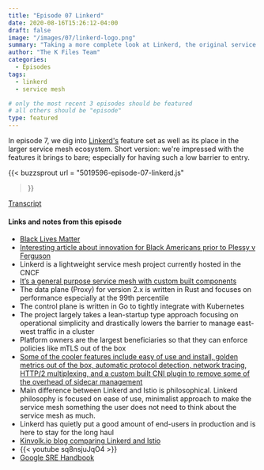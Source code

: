 ```yaml
---
title: "Episode 07 Linkerd"
date: 2020-08-16T15:26:12-04:00
draft: false
image: "/images/07/linkerd-logo.png"
summary: "Taking a more complete look at Linkerd, the original service mesh."
author: "The K Files Team"
categories: 
  - Episodes
tags:
  - linkerd
  - service mesh

# only the most recent 3 episodes should be featured
# all others should be "episode"
type: featured
---
```


In episode 7, we dig into [Linkerd's](https://linkerd.io/) feature set as well as its place in the larger service mesh ecosystem. Short version: we're impressed with the features it brings to bare; especially for having such a low barrier to entry. 

{{< buzzsprout 
url = "5019596-episode-07-linkerd.js"
>}}

[Transcript](/transcripts/episode-07-linkerd_otter.ai.txt)

#### Links and notes from this episode

* [Black Lives Matter](https://blacklivesmatter.com/)
* [Interesting article about innovation for Black Americans prior to Plessy v Ferguson](https://www.npr.org/2020/06/12/876097416/patent-racism)
* Linkerd is a lightweight service mesh project currently hosted in the CNCF
* [It’s a general purpose service mesh with custom built components](https://linkerd.io/2/design-principles/)
* The data plane (Proxy) for version 2.x is written in Rust and focuses on performance especially at the 99th percentile
* The control plane is written in Go to tightly integrate with Kubernetes
* The project largely takes a lean-startup type approach focusing on operational simplicity and drastically lowers the barrier to manage east-west traffic in a cluster
* Platform owners are the largest beneficiaries so that they can enforce policies like mTLS out of the box
* [Some of the cooler features include easy of use and install, golden metrics out of the box, automatic protocol detection, network tracing, HTTP/2  multiplexing, and a custom built CNI plugin to remove some of the overhead of sidecar management](https://linkerd.io/2/features/)
* Main difference between Linkerd and Istio is philosophical. Linkerd philosophy is focused on ease of use, minimalist approach to make the service mesh something the user does not need to think about the service mesh as much.
* Linkerd has quietly put a good amount of end-users in production and is here to stay for the long haul
* [Kinvolk.io blog comparing Linkerd and Istio](https://kinvolk.io/blog/2019/05/performance-benchmark-analysis-of-istio-and-linkerd/)
* {{< youtube sq8nsjuJqO4 >}}
* [Google SRE Handbook](https://landing.google.com/sre/sre-book/chapters/monitoring-distributed-systems/#xref_monitoring_golden-signals)
